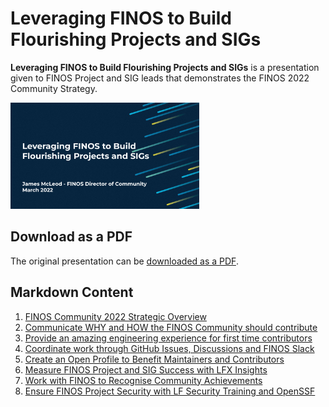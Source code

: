 # Leveraging FINOS to Build Flourishing Projects and SIGs

**Leveraging FINOS to Build Flourishing Projects and SIGs** is a presentation given to FINOS Project and SIG leads that demonstrates the FINOS 2022 Community Strategy.

<img src="assets/leveraging-finos.png?raw=true" width="60%">

## Download as a PDF

The original presentation can be [downloaded as a PDF](assets/finos-2022-community-strategy-public.pdf).

## Markdown Content

1. [FINOS Community 2022 Strategic Overview](finos-community-2022-strategic-overview.md)
2. [Communicate WHY and HOW the FINOS Community should contribute](communicate-why-and-how.md)
3. [Provide an amazing engineering experience for first time contributors](provide-an-amazing-engineering-experience.md)
4. [Coordinate work through GitHub Issues, Discussions and FINOS Slack](coordinate-work.md)
5. [Create an Open Profile to Benefit Maintainers and Contributors](create-an-open-profile.md)
6. [Measure FINOS Project and SIG Success with LFX Insights](measure-finos-project-and-sig-success.md)
7. [Work with FINOS to Recognise Community Achievements](recognise-community-achievements.md)
8. [Ensure FINOS Project Security with LF Security Training and OpenSSF](ensure-finos-project-security.md)
